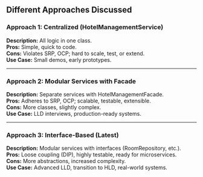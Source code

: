 
## Different Approaches Discussed

### Approach 1: Centralized (HotelManagementService)
**Description:** All logic in one class.  
**Pros:** Simple, quick to code.  
**Cons:** Violates SRP, OCP; hard to scale, test, or extend.  
**Use Case:** Small demos, early prototypes.  

---

### Approach 2: Modular Services with Facade
**Description:** Separate services with HotelManagementFacade.  
**Pros:** Adheres to SRP, OCP; scalable, testable, extensible.  
**Cons:** More classes, slightly complex.  
**Use Case:** LLD interviews, production-ready systems.  

---

### Approach 3: Interface-Based (Latest)
**Description:** Modular services with interfaces (RoomRepository, etc.).  
**Pros:** Loose coupling (DIP), highly testable, ready for microservices.  
**Cons:** More abstractions, increased complexity.  
**Use Case:** Advanced LLD, transition to HLD, real-world systems.  
